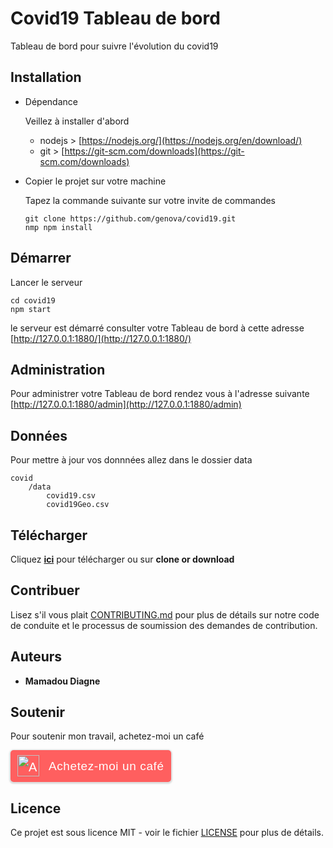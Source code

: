 # Covid19 Tableau de bord

Tableau de bord pour suivre l'évolution du covid19

## Installation

- Dépendance

  Veillez à installer d'abord

  - nodejs > [https://nodejs.org/](https://nodejs.org/en/download/)
  - git > [https://git-scm.com/downloads](https://git-scm.com/downloads)

- Copier le projet sur votre machine

  Tapez la commande suivante sur votre invite de commandes

  ```
  git clone https://github.com/genova/covid19.git
  nmp npm install
  ```

## Démarrer

Lancer le serveur

```
cd covid19
npm start
```

le serveur est démarré consulter votre Tableau de bord à cette adresse
[http://127.0.0.1:1880/](http://127.0.0.1:1880/)

## Administration

Pour administrer votre Tableau de bord rendez vous à l'adresse suivante
[http://127.0.0.1:1880/admin](http://127.0.0.1:1880/admin)


## Données

Pour mettre à jour vos donnnées allez dans le dossier data

```
covid
    /data
        covid19.csv
        covid19Geo.csv
```

## Télécharger

Cliquez [**ici**](https://github.com/genova/covid19/archive/master.zip) pour télécharger ou sur **clone or download**

## Contribuer

Lisez s'il vous plait [CONTRIBUTING.md](CONTRIBUTING.md) pour plus de détails sur notre code de conduite et le processus de soumission des demandes de contribution.

## Auteurs

* **Mamadou Diagne**

## Soutenir

Pour soutenir mon travail, achetez-moi un café
<style>.bmc-button img{height: 34px !important;width: 35px !important;margin-bottom: 1px !important;box-shadow: none !important;border: none !important;vertical-align: middle !important;}.bmc-button{padding: 7px 10px 7px 10px !important;line-height: 35px !important;height:51px !important;min-width:217px !important;text-decoration: none !important;display:inline-flex !important;color:#ffffff !important;background-color:#FF5F5F !important;border-radius: 5px !important;border: 1px solid transparent !important;padding: 7px 10px 7px 10px !important;font-size: 20px !important;letter-spacing:0.6px !important;box-shadow: 0px 1px 2px rgba(190, 190, 190, 0.5) !important;-webkit-box-shadow: 0px 1px 2px 2px rgba(190, 190, 190, 0.5) !important;margin: 0 auto !important;font-family:'Arial', cursive !important;-webkit-box-sizing: border-box !important;box-sizing: border-box !important;-o-transition: 0.3s all linear !important;-webkit-transition: 0.3s all linear !important;-moz-transition: 0.3s all linear !important;-ms-transition: 0.3s all linear !important;transition: 0.3s all linear !important;}.bmc-button:hover, .bmc-button:active, .bmc-button:focus {-webkit-box-shadow: 0px 1px 2px 2px rgba(190, 190, 190, 0.5) !important;text-decoration: none !important;box-shadow: 0px 1px 2px 2px rgba(190, 190, 190, 0.5) !important;opacity: 0.85 !important;color:#ffffff !important;}</style><link href="https://fonts.googleapis.com/css?family=Arial" rel="stylesheet"><a class="bmc-button" target="_blank" href="https://www.buymeacoffee.com/51JrBtX"><img src="https://cdn.buymeacoffee.com/buttons/bmc-new-btn-logo.svg" alt="Achetez-moi un café"><span style="margin-left:15px;font-size:19px !important;">Achetez-moi un café</span></a>

## Licence

Ce projet est sous licence MIT - voir le fichier [LICENSE](LICENSE) pour plus de détails.